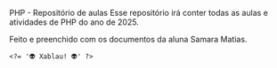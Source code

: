 PHP - Repositório de aulas
Esse repositório irá conter todas as aulas e atividades de PHP do ano de 2025.

Feito e preenchido com os documentos da aluna Samara Matias.
    <?php
        echo 'Hello, World!';
    ?>

    <?= '👽 Xablau! 👽' ?>